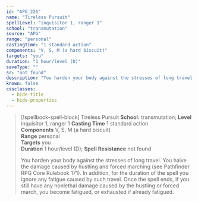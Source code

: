 ```yaml
---
id: "APG_226"
name: "Tireless Pursuit"
spellLevel: "inquisitor 1, ranger 1"
school: "transmutation"
source: "APG"
range: "personal"
castingTime: "1 standard action"
components: "V, S, M (a hard biscuit)"
targets: "you"
duration: "1 hour/level (D)"
saveType: ""
sr: "not found"
description: "You harden your body against the stresses of long travel. You halve the damage caused by hustling and forced marching (see Pathfinder RPG Core Rulebook 171). In addition, for the duration of the spell you ignore any fatigue caused by such travel. Once the spell ends, if you still have any nonlethal damage caused by the hustling or forced march, you become fatigued, or exhausted if already fatigued."
known: false
cssclasses:
  - hide-title
  - hide-properties
---
```


> [!spellbook-spell-block] Tireless Pursuit
> **School:** transmutation; **Level** inquisitor 1, ranger 1
> **Casting Time** 1 standard action  
> **Components** V, S, M (a hard biscuit)  
> **Range** personal  
> **Targets** you  
> **Duration** 1 hour/level (D); **Spell Resistance** not found
> 
> You harden your body against the stresses of long travel. You halve the damage caused by hustling and forced marching (see Pathfinder RPG Core Rulebook 171). In addition, for the duration of the spell you ignore any fatigue caused by such travel. Once the spell ends, if you still have any nonlethal damage caused by the hustling or forced march, you become fatigued, or exhausted if already fatigued.